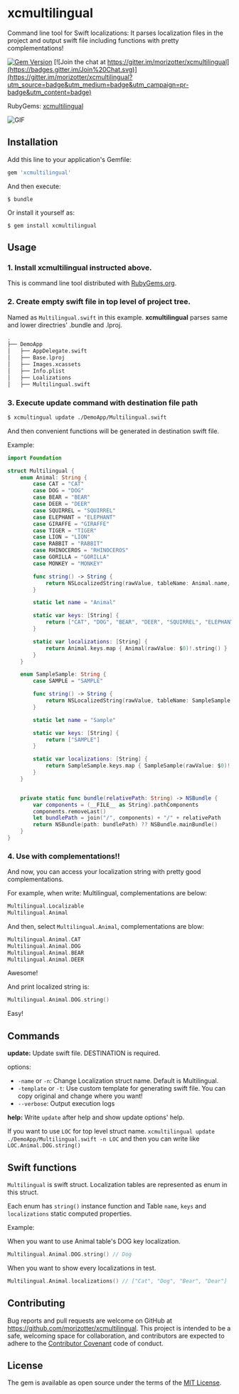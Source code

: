 # xcmultilingual

Command line tool for Swift localizations: It parses localization files in the project and output swift file including functions with pretty complementations!

[![Gem Version](https://badge.fury.io/rb/xcmultilingual.svg)](http://badge.fury.io/rb/xcmultilingual) [![Join the chat at https://gitter.im/morizotter/xcmultilingual](https://badges.gitter.im/Join%20Chat.svg)](https://gitter.im/morizotter/xcmultilingual?utm_source=badge&utm_medium=badge&utm_campaign=pr-badge&utm_content=badge)

RubyGems: [xcmultilingual](https://rubygems.org/gems/xcmultilingual)

![GIF](misc/xcmultilingual.gif)

## Installation

Add this line to your application's Gemfile:

```ruby
gem 'xcmultilingual'
```

And then execute:

    $ bundle

Or install it yourself as:

    $ gem install xcmultilingual

## Usage

### 1. Install xcmultilingual instructed above.

This is command line tool distributed with [RubyGems.org](https://rubygems.org/).

### 2. Create empty swift file in top level of project tree.

Named as `Multilingual.swift` in this example. **xcmultilingual** parses same and lower directries' .bundle and .lproj.

```bash
.
├── DemoApp
│   ├── AppDelegate.swift
│   ├── Base.lproj
│   ├── Images.xcassets
│   ├── Info.plist
│   ├── Loalizations
│   ├── Multilingual.swift
```

### 3. Execute update command with destination file path

```bash
$ xcmultingual update ./DemoApp/Multilingual.swift
```

And then convenient functions will be generated in destination swift file.

Example:

```swift
import Foundation

struct Multilingual {
    enum Animal: String {
        case CAT = "CAT"
        case DOG = "DOG"
        case BEAR = "BEAR"
        case DEER = "DEER"
        case SQUIRREL = "SQUIRREL"
        case ELEPHANT = "ELEPHANT"
        case GIRAFFE = "GIRAFFE"
        case TIGER = "TIGER"
        case LION = "LION"
        case RABBIT = "RABBIT"
        case RHINOCEROS = "RHINOCEROS"
        case GORILLA = "GORILLA"
        case MONKEY = "MONKEY"

        func string() -> String {
            return NSLocalizedString(rawValue, tableName: Animal.name, bundle: NSBundle.mainBundle(), value: rawValue, comment: "")
        }

        static let name = "Animal"

        static var keys: [String] {
            return ["CAT", "DOG", "BEAR", "DEER", "SQUIRREL", "ELEPHANT", "GIRAFFE", "TIGER", "LION", "RABBIT", "RHINOCEROS", "GORILLA", "MONKEY"]
        }

        static var localizations: [String] {
            return Animal.keys.map { Animal(rawValue: $0)!.string() }
        }
    }

    enum SampleSample: String {
        case SAMPLE = "SAMPLE"

        func string() -> String {
            return NSLocalizedString(rawValue, tableName: SampleSample.name, bundle: Multilingual.bundle("sample.bundle"), value: rawValue, comment: "")
        }

        static let name = "Sample"

        static var keys: [String] {
            return ["SAMPLE"]
        }

        static var localizations: [String] {
            return SampleSample.keys.map { SampleSample(rawValue: $0)!.string() }
        }
    }


    private static func bundle(relativePath: String) -> NSBundle {
        var components = (__FILE__ as String).pathComponents
        components.removeLast()
        let bundlePath = join("/", components) + "/" + relativePath
        return NSBundle(path: bundlePath) ?? NSBundle.mainBundle()
    }
}
```

### 4. Use with complementations!!

And now, you can access your localization string with pretty good complementations.

For example, when write: Multilingual, complementations are below:

```swift
Multilingual.Localizable
Multilingual.Animal
```

And then, select `Multilingual.Animal`, complementations are blow:

```swift
Multilingual.Animal.CAT
Multilingual.Animal.DOG
Multilingual.Animal.BEAR
Multilingual.Animal.DEER
```

Awesome!

And print localized string is:

```swift
Multilingual.Animal.DOG.string()
```

Easy!

## Commands

**update:** Update swift file. DESTINATION is required.

options:
- `-name` or `-n`: Change Localization struct name. Default is Multilingual.
- `-template` or `-t`: Use custom template for generating swift file. You can copy original and change where you want!
- `--verbose`: Output execution logs

**help:** Write `update` after help and show update options' help.

If you want to use `LOC` for top level struct name. `xcmultilingual update ./DemoApp/Multilingual.swift -n LOC` and then you can write like `LOC.Animal.DOG.string()`

## Swift functions

`Multilingual` is swift struct. Localization tables are represented as enum in this struct.

Each enum has `string()` instance function and Table `name`, `keys` and `localizations` static computed properties.

Example:

When you want to use Animal table's DOG key localization.

```swift
Multilingual.Animal.DOG.string() // Dog
```

When you want to show every localizations in test.

```swift
Multilingual.Animal.localizations() // ["Cat", "Dog", "Bear", "Dear"]
```



## Contributing

Bug reports and pull requests are welcome on GitHub at https://github.com/morizotter/xcmultilingual. This project is intended to be a safe, welcoming space for collaboration, and contributors are expected to adhere to the [Contributor Covenant](contributor-covenant.org) code of conduct.

## License

The gem is available as open source under the terms of the [MIT License](http://opensource.org/licenses/MIT).
